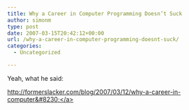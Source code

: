 ```yaml
---
title: Why a Career in Computer Programming Doesn’t Suck
author: simonm
type: post
date: 2007-03-15T20:42:12+00:00
url: /why-a-career-in-computer-programming-doesnt-suck/
categories:
  - Uncategorized

---
```

Yeah, what he said:

<a target="_blank" title="http://formerslacker.com/blog/2007/03/12/why-a-career-in-computer-programming-doesnt-suck-a-response/" href="http://formerslacker.com/blog/2007/03/12/why-a-career-in-computer-programming-doesnt-suck-a-response/">http://formerslacker.com/blog/2007/03/12/why-a-career-in-computer&#8230;</a>
